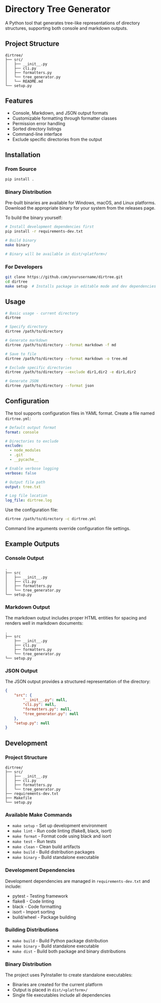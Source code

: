 # Directory Tree Generator

A Python tool that generates tree-like representations of directory structures, supporting both console and markdown outputs.

## Project Structure
```
dirtree/
├── src/
│   ├── __init__.py
│   ├── cli.py
│   ├── formatters.py
│   └── tree_generator.py
│   └── README.md
└── setup.py
```

## Features
- Console, Markdown, and JSON output formats
- Customizable formatting through formatter classes
- Permission error handling
- Sorted directory listings
- Command-line interface
- Exclude specific directories from the output

## Installation

### From Source
```bash
pip install .
```

### Binary Distribution
Pre-built binaries are available for Windows, macOS, and Linux platforms. Download the appropriate binary for your system from the releases page.

To build the binary yourself:
```bash
# Install development dependencies first
pip install -r requirements-dev.txt

# Build binary
make binary

# Binary will be available in dist/<platform>/
```

### For Developers
```bash
git clone https://github.com/yourusername/dirtree.git
cd dirtree
make setup  # Installs package in editable mode and dev dependencies
```

## Usage

```bash
# Basic usage - current directory
dirtree

# Specify directory
dirtree /path/to/directory

# Generate markdown
dirtree /path/to/directory --format markdown -f md

# Save to file
dirtree /path/to/directory --format markdown -o tree.md

# Exclude specific directories
dirtree /path/to/directory --exclude dir1,dir2 -e dir1,dir2

# Generate JSON
dirtree /path/to/directory --format json
```

## Configuration

The tool supports configuration files in YAML format. Create a file named `dirtree.yml`:

```yaml
# Default output format
format: console

# Directories to exclude
exclude:
  - node_modules
  - .git
  - __pycache__

# Enable verbose logging
verbose: false

# Output file path
output: tree.txt

# Log file location
log_file: dirtree.log
```

Use the configuration file:
```bash
dirtree /path/to/directory -c dirtree.yml
```

Command line arguments override configuration file settings.

## Example Outputs

### Console Output
```
.
├── src
│   ├── __init__.py
│   ├── cli.py
│   ├── formatters.py
│   └── tree_generator.py
└── setup.py
```

### Markdown Output
The markdown output includes proper HTML entities for spacing and renders well in markdown documents:
```
.
├── src
    ├── __init__.py
    ├── cli.py
    ├── formatters.py
    └── tree_generator.py
└── setup.py
```

### JSON Output
The JSON output provides a structured representation of the directory:
```json
{
    "src": {
        "__init__.py": null,
        "cli.py": null,
        "formatters.py": null,
        "tree_generator.py": null
    },
    "setup.py": null
}
```

## Development

### Project Structure
```
dirtree/
├── src/
│   ├── __init__.py
│   ├── cli.py
│   ├── formatters.py
│   └── tree_generator.py
├── requirements-dev.txt
├── Makefile
└── setup.py
```

### Available Make Commands
- `make setup` - Set up development environment
- `make lint` - Run code linting (flake8, black, isort)
- `make format` - Format code using black and isort
- `make test` - Run tests
- `make clean` - Clean build artifacts
- `make build` - Build distribution packages
- `make binary` - Build standalone executable

### Development Dependencies
Development dependencies are managed in `requirements-dev.txt` and include:
- pytest - Testing framework
- flake8 - Code linting
- black - Code formatting
- isort - Import sorting
- build/wheel - Package building

### Building Distributions
- `make build` - Build Python package distribution
- `make binary` - Build standalone executable
- `make dist` - Build both package and binary distributions

### Binary Distribution
The project uses PyInstaller to create standalone executables:
- Binaries are created for the current platform
- Output is placed in `dist/<platform>/`
- Single file executables include all dependencies
